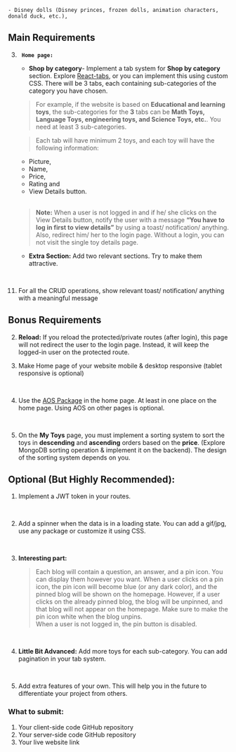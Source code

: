     - Disney dolls (Disney princes, frozen dolls, animation characters, donald duck, etc.),

## **Main Requirements**

3. **` Home page:`**

   - **Shop by category**- Implement a tab system for **Shop by category** section. Explore [React-tabs](https://www.npmjs.com/package/react-tabs), or you can implement this using custom CSS. There will be 3 tabs, each containing sub-categories of the category you have chosen.
     <br/>

   > For example, if the website is based on **Educational and learning toys**, the sub-categories for the **3** tabs can be **Math Toys, Language Toys, engineering toys, and Science Toys, etc.**. You need at least 3 sub-categories.
   > <br/>

   > Each tab will have minimum 2 toys, and each toy will have the following information:

   - Picture,
   - Name,
   - Price,
   - Rating and
   - View Details button.

   <br/>
           
   > **Note:** When a user is not logged in and if he/ she clicks on the View Details button, notify the user with a message **“You have to log in first to view details”** by using a toast/ notification/ anything. Also, redirect him/ her to the login page. Without a login, you can not visit the single toy details page.

   - **Extra Section:** Add two relevant sections. Try to make them attractive.

<br/>

11. For all the CRUD operations, show relevant toast/ notification/ anything with a meaningful message

## **Bonus Requirements**

2. **Reload:** If you reload the protected/private routes (after login), this page will not redirect the user to the login page. Instead, it will keep the logged-in user on the protected route.

3. Make Home page of your website mobile & desktop responsive (tablet responsive is optional)

<br/>

4. Use the [AOS Package](https://www.npmjs.com/package/aos) in the home page. At least in one place on the home page. Using AOS on other pages is optional.

<br/>

5. On the **My Toys** page, you must implement a sorting system to sort the toys in **descending** and **ascending** orders based on the **price**. (Explore MongoDB sorting operation & implement it on the backend). The design of the sorting system depends on you.

## **Optional (But Highly Recommended):**

1. Implement a JWT token in your routes.

<br/>

2. Add a spinner when the data is in a loading state. You can add a gif/jpg, use any package or customize it using CSS.

<br/>

3. **Interesting part:**

   > Each blog will contain a question, an answer, and a pin icon. You can display them however you want. When a user clicks on a pin icon, the pin icon will become blue (or any dark color), and the pinned blog will be shown on the homepage. However, if a user clicks on the already pinned blog, the blog will be unpinned, and that blog will not appear on the homepage. Make sure to make the pin icon white when the blog unpins.
   > <br/>
   > When a user is not logged in, the pin button is disabled.

<br/>

4. **Little Bit Advanced:** Add more toys for each sub-category. You can add pagination in your tab system.

<br/>

5. Add extra features of your own. This will help you in the future to differentiate your project from others.

### **What to submit:**

1. Your client-side code GitHub repository
2. Your server-side code GitHub repository
3. Your live website link
